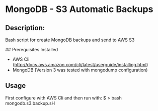 MongoDB - S3 Automatic Backups
======================

## Description:
Bash script for create MongoDB backups and send to AWS S3

## Prerequisites Installed
- AWS Cli  (http://docs.aws.amazon.com/cli/latest/userguide/installing.html)
- MongoDB (Version 3 was tested with mongodump configuration)

## Usage
First configure with AWS Cli and then run with:
$ > bash mongodb.s3.backup.sH
